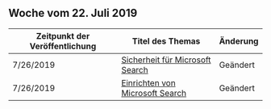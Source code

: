 <!-- This file is generated automatically each week. Changes made to this file will be overwritten.-->




## <a name="week-of-july-22-2019"></a>Woche vom 22. Juli 2019


| Zeitpunkt der Veröffentlichung |Titel des Themas | Änderung |
|------|------------|--------|
| 7/26/2019 | [Sicherheit für Microsoft Search](/MicrosoftSearch/security) | Geändert |
| 7/26/2019 | [Einrichten von Microsoft Search](/MicrosoftSearch/setup-microsoft-search) | Geändert |
